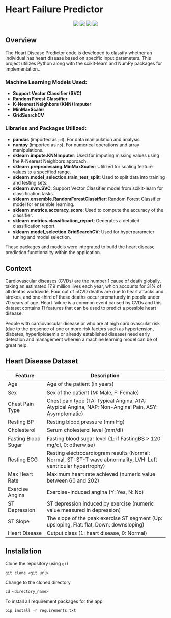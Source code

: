 # Heart Failure Predictor

<p align="center">
  <img src="https://img.shields.io/badge/Made%20with-Python-0078D4?style=for-the-badge&logo=python&logoColor=white">
  <img src="https://img.shields.io/badge/Numpy-777BB4?style=for-the-badge&logo=numpy&logoColor=white">
  <img src="https://img.shields.io/badge/Pandas-2C2D72?style=for-the-badge&logo=pandas&logoColor=white">
  <img src="https://img.shields.io/badge/Scikit_Learn-0078D4?style=for-the-badge&logo=scikit-learn&logoColor=white">
</p>


## Overview
The Heart Disease Predictor code is developed to classify whether an individual has heart disease based on specific input parameters. This project utilizes Python along with the scikit-learn and NumPy packages for implementation..

### Machine Learning Models Used:
- **Support Vector Classifier (SVC)**
- **Random Forest Classifier**
- **K-Nearest Neighbors (KNN) Imputer**
- **MinMaxScaler**
- **GridSearchCV**

### Libraries and Packages Utilized:
- **pandas** (imported as `pd`): For data manipulation and analysis.
- **numpy** (imported as `np`): For numerical operations and array manipulations.
- **sklearn.impute.KNNImputer**: Used for imputing missing values using the K-Nearest Neighbors approach.
- **sklearn.preprocessing.MinMaxScaler**: Utilized for scaling feature values to a specified range.
- **sklearn.model_selection.train_test_split**: Used to split data into training and testing sets.
- **sklearn.svm.SVC**: Support Vector Classifier model from scikit-learn for classification tasks.
- **sklearn.ensemble.RandomForestClassifier**: Random Forest Classifier model for ensemble learning.
- **sklearn.metrics.accuracy_score**: Used to compute the accuracy of the classifier.
- **sklearn.metrics.classification_report**: Generates a detailed classification report.
- **sklearn.model_selection.GridSearchCV**: Used for hyperparameter tuning and model selection.

These packages and models were integrated to build the heart disease prediction functionality within the application.

## Context
Cardiovascular diseases (CVDs) are the number 1 cause of death globally, taking an estimated 17.9 million lives each year, which accounts for 31% of all deaths worldwide. Four out of 5CVD deaths are due to heart attacks and strokes, and one-third of these deaths occur prematurely in people under 70 years of age. Heart failure is a common event caused by CVDs and this dataset contains 11 features that can be used to predict a possible heart disease.

People with cardiovascular disease or who are at high cardiovascular risk (due to the presence of one or more risk factors such as hypertension, diabetes, hyperlipidaemia or already established disease) need early detection and management wherein a machine learning model can be of great help.



## Heart Disease Dataset

| Feature         | Description                                                                                         |
|-----------------|-----------------------------------------------------------------------------------------------------|
| Age             | Age of the patient (in years)                                                                       |
| Sex             | Sex of the patient (M: Male, F: Female)                                                             |
| Chest Pain Type | Chest pain type (TA: Typical Angina, ATA: Atypical Angina, NAP: Non-Anginal Pain, ASY: Asymptomatic) |
| Resting BP      | Resting blood pressure (mm Hg)                                                                      |
| Cholesterol     | Serum cholesterol level (mm/dl)                                                                     |
| Fasting Blood Sugar | Fasting blood sugar level (1: if FastingBS > 120 mg/dl, 0: otherwise)                               |
| Resting ECG     | Resting electrocardiogram results (Normal: Normal, ST: ST-T wave abnormality, LVH: Left ventricular hypertrophy) |
| Max Heart Rate  | Maximum heart rate achieved (numeric value between 60 and 202)                                       |
| Exercise Angina | Exercise-induced angina (Y: Yes, N: No)                                                             |
| ST Depression   | ST depression induced by exercise (numeric value measured in depression)                             |
| ST Slope        | The slope of the peak exercise ST segment (Up: upsloping, Flat: flat, Down: downsloping)             |
| Heart Disease   | Output class (1: heart disease, 0: Normal)                                                          |

## Installation
Clone the repository using `git`
```
git clone <git url>
```
Change to the cloned directory
```
cd <directory_name>
```
To install all requirement packages for the app
```
pip install -r requirements.txt
```

